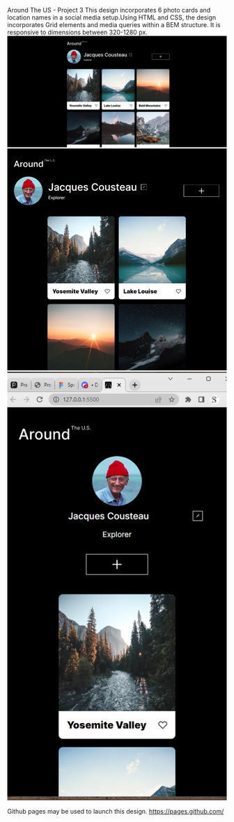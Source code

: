 Around The US - Project 3
This design incorporates 6 photo cards and location names in a social media setup.Using HTML and CSS, the design incorporates Grid elements and media queries within a BEM structure. It is responsive to dimensions between 320-1280 px.
![My Image](./images/Laptop.png)
![My Image](./images/Tablet.png)
![My Image](./images/Phone.png)

Github pages may be used to launch this design. https://pages.github.com/
